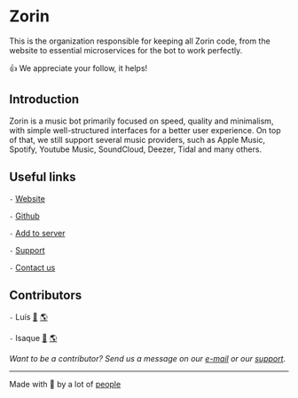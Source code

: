 # Zorin

This is the organization responsible for keeping all Zorin code, from the website to essential microservices for the bot to work perfectly.

👍 We appreciate your follow, it helps!

## Introduction

Zorin is a music bot primarily focused on speed, quality and minimalism, with simple well-structured interfaces for a better user experience. On top of that, we still support several music providers, such as Apple Music, Spotify, Youtube Music, SoundCloud, Deezer, Tidal and many others.

## Useful links

`-` [Website][website]

`-` [Github][github]

`-` [Add to server][add]

`-` [Support][support]

`-` [Contact us][mail]

## Contributors

`-` Luís [📜](https://github.com/xyluis) [🌎](https://xyluis.vercel.app)

`-` Isaque [📜](https://github.com/izakdvlpr) [🌎](https://izakdvlpr.vercel.app/)

_Want to be a contributor? Send us a message on our [e-mail][mail] or our [support][support]_.

---
Made with 💜 by a lot of [people][team]

<!-- Variables -->
[website]: https://www.zorin.com.br
[team]: https://www.zorin.com.br/team
[add]: https://add.zorin.com.br
[support]: https://support.zorin.com.br
[github]: https://github.com/zorinbot
[mail]: hi@zorin.com.br
[banner]: https://github.com/zorinbot/.github/raw/main/assets/github-banner.png
